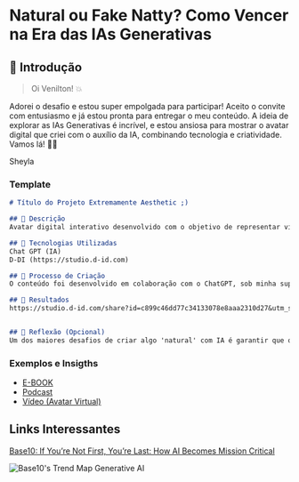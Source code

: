 # Natural ou Fake Natty? Como Vencer na Era das IAs Generativas

## 🚀 Introdução
>Oi Venilton! 💥

Adorei o desafio e estou super empolgada para participar! Aceito o convite com entusiasmo e já estou pronta para entregar o meu conteúdo. A ideia de explorar as IAs Generativas é incrível, e estou ansiosa para mostrar o avatar digital que criei com o auxílio da IA, combinando tecnologia e criatividade. Vamos lá! 💪👾

Sheyla

### Template

```markdown
# Título do Projeto Extremamente Aesthetic ;)

## 📒 Descrição
Avatar digital interativo desenvolvido com o objetivo de representar visualmente e interagir com os usuários, utilizando tecnologia de inteligência artificial.

## 🤖 Tecnologias Utilizadas
Chat GPT (IA)
D-DI (https://studio.d-id.com)

## 🧐 Processo de Criação
O conteúdo foi desenvolvido em colaboração com o ChatGPT, sob minha supervisão. Utilizando a plataforma D-DI, criei o avatar digital a partir de um vídeo gravado por mim dentro da própria plataforma.

## 🚀 Resultados
https://studio.d-id.com/share?id=c899c46dd77c34133078e8aaa2310d27&utm_source=copy


## 💭 Reflexão (Opcional)
Um dos maiores desafios de criar algo 'natural' com IA é garantir que o avatar digital tenha uma aparência e comportamento fluídos, que realmente pareçam autênticos. Foi um processo repleto de tentativas e ajustes até alcançar essa versão final. Cada tentativa trouxe aprendizados importantes, e o resultado foi extremamente gratificante. Ver o avatar ganhar vida e se tornar algo tão próximo do real foi uma experiência muito legal e enriquecedora. A evolução do projeto foi uma verdadeira jornada de criação e inovação. No entanto, ainda há muito a melhorar e explorar nessas ferramentas de geração de conteúdo com IA, o que torna esse campo ainda mais empolgante e promissor.
```

### Exemplos e Insigths

- [E-BOOK](/exemplos/E-BOOK.md)
- [Podcast](/exemplos/PODCAST.md)
- [Vídeo (Avatar Virtual)](/exemplos/VIDEO.md)

## Links Interessantes

[Base10: If You’re Not First, You’re Last: How AI Becomes Mission Critical](https://base10.vc/post/generative-ai-mission-critical/)

![Base10's Trend Map Generative AI](https://github.com/digitalinnovationone/lab-natty-or-not/assets/730492/f4df26e8-f8f7-4419-8252-c69d73ea930c)
